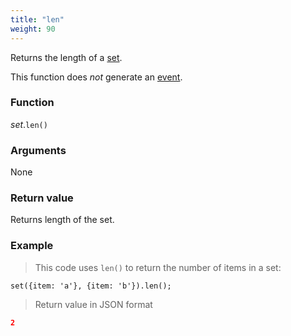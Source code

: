 ```yaml
---
title: "len"
weight: 90
---
```


Returns the length of a [set](..).

This function does *not* generate an [event](../../../overview/events).

### Function

*set*.`len()`

### Arguments

None

### Return value

Returns length of the set.

### Example

> This code uses `len()` to return the number of items in a set:

```thingsdb,json_response
set({item: 'a'}, {item: 'b'}).len();
```

> Return value in JSON format

```json
2
```
